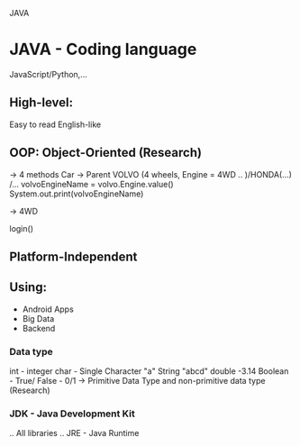 JAVA

# JAVA - Coding language
JavaScript/Python,... 

## High-level:
Easy to read
English-like 
 
## OOP: Object-Oriented (Research)
-> 4 methods 
Car -> Parent
VOLVO (4 wheels, Engine = 4WD .. )/HONDA(...) /... 
volvoEngineName = volvo.Engine.value()
System.out.print(volvoEngineName)

-> 4WD

login()

## Platform-Independent

## Using: 
- Android Apps
- Big Data
- Backend

### Data type
int - integer
char - Single Character "a"
String "abcd"
double -3.14
Boolean - True/ False - 0/1
-> Primitive Data Type and non-primitive data type (Research)

### JDK - Java Development Kit
.. All libraries 
.. JRE - Java Runtime 